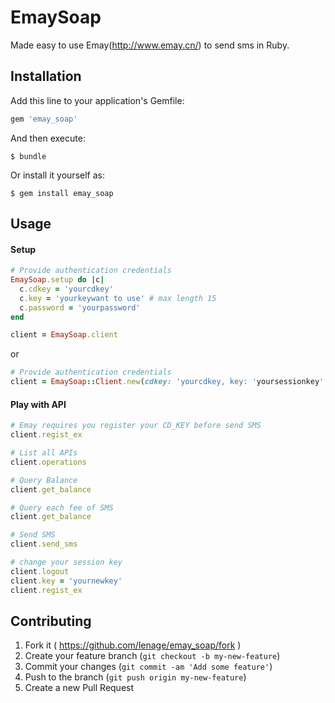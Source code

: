 # EmaySoap

Made easy to use Emay(http://www.emay.cn/) to send sms in Ruby.

## Installation

Add this line to your application's Gemfile:

```ruby
gem 'emay_soap'
```

And then execute:

    $ bundle

Or install it yourself as:

    $ gem install emay_soap

## Usage

#### Setup
```ruby
# Provide authentication credentials
EmaySoap.setup do |c|
  c.cdkey = 'yourcdkey'
  c.key = 'yourkeywant to use' # max length 15
  c.password = 'yourpassword'
end

client = EmaySoap.client
```

or

```ruby
# Provide authentication credentials
client = EmaySoap::Client.new(cdkey: 'yourcdkey, key: 'yoursessionkey', password: 'yourpassword')
```

#### Play with API

```ruby
# Emay requires you register your CD_KEY before send SMS
client.regist_ex

# List all APIs
client.operations

# Query Balance
client.get_balance

# Query each fee of SMS
client.get_balance

# Send SMS
client.send_sms

# change your session key
client.logout
client.key = 'yournewkey'
client.regist_ex
```

## Contributing

1. Fork it ( https://github.com/lenage/emay_soap/fork )
2. Create your feature branch (`git checkout -b my-new-feature`)
3. Commit your changes (`git commit -am 'Add some feature'`)
4. Push to the branch (`git push origin my-new-feature`)
5. Create a new Pull Request
